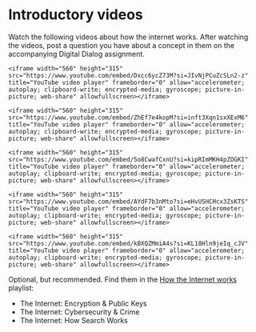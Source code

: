 # Introductory videos

Watch the following videos about how the internet works. After watching the videos, post a question you have about a concept in them on the accompanying Digital Dialog assignment.

```{topic} What is the Internet?
<iframe width="560" height="315" src="https://www.youtube.com/embed/Dxcc6ycZ73M?si=JIvNjPCuZcSLn2-z" title="YouTube video player" frameborder="0" allow="accelerometer; autoplay; clipboard-write; encrypted-media; gyroscope; picture-in-picture; web-share" allowfullscreen></iframe>
```

```{topic} The Internet: Wires, Cables & Wifi
<iframe width="560" height="315" src="https://www.youtube.com/embed/ZhEf7e4kopM?si=inft3Xqn1sxXExM6" title="YouTube video player" frameborder="0" allow="accelerometer; autoplay; clipboard-write; encrypted-media; gyroscope; picture-in-picture; web-share" allowfullscreen></iframe>
```

```{topic} The Internet: IP Addresses & DNS
<iframe width="560" height="315" src="https://www.youtube.com/embed/5o8CwafCxnU?si=kipRImMKH4pZOGKI" title="YouTube video player" frameborder="0" allow="accelerometer; autoplay; clipboard-write; encrypted-media; gyroscope; picture-in-picture; web-share" allowfullscreen></iframe>

```

```{topic} The Internet: Packets, Routing & Reliability
<iframe width="560" height="315" src="https://www.youtube.com/embed/AYdF7b3nMto?si=eHvUSHCHcx3ZsKTS" title="YouTube video player" frameborder="0" allow="accelerometer; autoplay; clipboard-write; encrypted-media; gyroscope; picture-in-picture; web-share" allowfullscreen></iframe>
```

```{topic} The Internet: HTTP & HTML
<iframe width="560" height="315" src="https://www.youtube.com/embed/kBXQZMmiA4s?si=KL18Hln9jeIq_cJV" title="YouTube video player" frameborder="0" allow="accelerometer; autoplay; clipboard-write; encrypted-media; gyroscope; picture-in-picture; web-share" allowfullscreen></iframe>
```

Optional, but recommended. Find them in the [How the Internet works](https://www.youtube.com/playlist?list=PLzdnOPI1iJNfMRZm5DDxco3UdsFegvuB7) playlist:

- The Internet: Encryption & Public Keys
- The Internet: Cybersecurity & Crime
- The Internet: How Search Works
